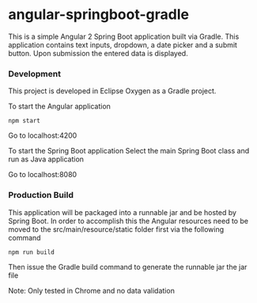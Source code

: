 # angular-springboot-gradle

This is a simple Angular 2 Spring Boot application built via Gradle. This application
contains text inputs, dropdown, a date picker and a submit button. Upon submission the
entered data is displayed.

### Development
This project is developed in Eclipse Oxygen as a Gradle project.

To start the Angular application

```
npm start
```
Go to localhost:4200

To start the Spring Boot application
Select the main Spring Boot class and run as Java application

Go to localhost:8080

### Production Build

This application will be packaged into a runnable jar and be hosted
by Spring Boot. In order to accomplish this the Angular resources need 
to be moved to the src/main/resource/static folder first via the following
command
```
npm run build
```
 
Then issue the Gradle build command to generate the runnable jar
the jar file 

Note:
Only tested in Chrome and no data validation


